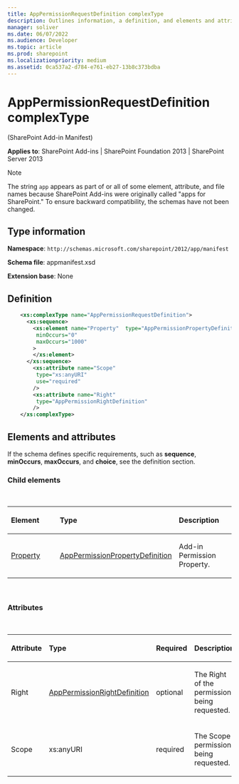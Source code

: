 ```yaml
---
title: AppPermissionRequestDefinition complexType
description: Outlines information, a definition, and elements and attributes for the AppPermissionRequestDefinition complexType in Sharepoint.
manager: soliver
ms.date: 06/07/2022
ms.audience: Developer
ms.topic: article
ms.prod: sharepoint
ms.localizationpriority: medium
ms.assetid: 0ca537a2-d784-e761-eb27-13b8c373bdba
---
```


# AppPermissionRequestDefinition complexType 

(SharePoint Add-in Manifest)

**Applies to**: SharePoint Add-ins | SharePoint Foundation 2013 | SharePoint Server 2013

> [!NOTE] 
> The string `app` appears as part of or all of some element, attribute, and file names because SharePoint Add-ins were originally called "apps for SharePoint." To ensure backward compatibility, the schemas have not been changed.

## Type information
**Namespace**: `http://schemas.microsoft.com/sharepoint/2012/app/manifest`

**Schema file**: appmanifest.xsd

**Extension base**: None

## Definition

```XML
    <xs:complexType name="AppPermissionRequestDefinition">       
      <xs:sequence>
        <xs:element name="Property"  type="AppPermissionPropertyDefinition"
         minOccurs="0"
         maxOccurs="1000"
        >
        </xs:element> 
      </xs:sequence>
        <xs:attribute name="Scope"
         type="xs:anyURI"
         use="required"
        />
        <xs:attribute name="Right"
         type="AppPermissionRightDefinition"
        />
    </xs:complexType>
```

## Elements and attributes

If the schema defines specific requirements, such as **sequence**, **minOccurs**, **maxOccurs**, and **choice**, see the definition section.

### Child elements

<br/>

<table>
<colgroup>
<col width="33%" />
<col width="33%" />
<col width="33%" />
</colgroup>
<thead>
<tr class="header">
<th align="left"><p>Element</p></th>
<th align="left"><p>Type</p></th>
<th align="left"><p>Description</p></th>
</tr>
</thead>
<tbody>
<tr class="odd">
<td align="left"><p><a href="property-element-apppermissionrequestdefinition-complextypesharepoint-add-in-man.md">Property</a></p></td>
<td align="left"><p><a href="apppermissionpropertydefinition-complextype-sharepoint-add-in-manifest.md">AppPermissionPropertyDefinition</a></p></td>
<td align="left"><p>Add-in Permission Property.</p></td>
</tr>
</tbody>
</table>

<br/>

### Attributes

<br/>

<table>
<colgroup>
<col width="15%" />
<col width="15%" />
<col width="15%" />
<col width="25%" />
<col width="30%" />
</colgroup>
<thead>
<tr class="header">
<th align="left"><p>Attribute</p></th>
<th align="left"><p>Type</p></th>
<th align="left"><p>Required</p></th>
<th align="left"><p>Description</p></th>
<th align="left"><p>Possible values</p></th>
</tr>
</thead>
<tbody>
<tr class="odd">
<td align="left"><p>Right</p></td>
<td align="left"><p><a href="apppermissionrightdefinition-simpletype-sharepoint-add-in-manifest.md">AppPermissionRightDefinition</a></p></td>
<td align="left"><p>optional</p></td>
<td align="left"><p>The Right of the permission being requested.</p></td>
<td align="left"><p>Values of the AppPermissionRightDefinition type.</p></td>
</tr>
<tr class="even">
<td align="left"><p>Scope</p></td>
<td align="left"><p>xs:anyURI</p></td>
<td align="left"><p>required</p></td>
<td align="left"><p>The Scope permission being requested.</p></td>
<td align="left"><p>Values of the xs:anyURI type.</p></td>
</tr>
</tbody>
</table>









